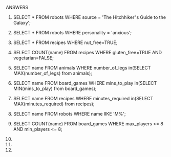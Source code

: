 ANSWERS

1. SELECT * FROM robots WHERE source = 'The Hitchhiker"s Guide to the Galaxy';

2. SELECT * FROM robots WHERE personality = 'anxious';

3. SELECT * FROM recipes WHERE nut_free=TRUE;

4. SELECT COUNT(name) FROM recipes WHERE gluten_free=TRUE AND vegetarian=FALSE;

5. SELECT name FROM animals WHERE number_of_legs in(SELECT MAX(number_of_legs) from animals);

6. SELECT name FROM board_games WHERE mins_to_play in(SELECT MIN(mins_to_play) from board_games);

7. SELECT name FROM recipes WHERE minutes_required in(SELECT MAX(minutes_required) from recipes);

8. SELECT name FROM robots WHERE name lIKE 'M%';

9. SELECT COUNT(name) FROM board_games WHERE max_players >= 8 AND min_players <= 8;

10.

11.

12.
